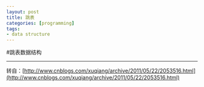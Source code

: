 ```yaml
---
layout: post
title: 跳表
categories: [programming]
tags:
- data structure
---
```


#跳表数据结构

------
转自：[http://www.cnblogs.com/xuqiang/archive/2011/05/22/2053516.html](http://www.cnblogs.com/xuqiang/archive/2011/05/22/2053516.html)
